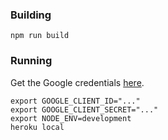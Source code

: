 ### Building
```
npm run build
```

### Running

Get the Google credentials [here](https://console.developers.google.com/apis/credentials/oauthclient/730090819540-h8r35h0rger50psc5o2oiksafmnp7erc.apps.googleusercontent.com?project=busyimg-1582090529531).  

```
export GOOGLE_CLIENT_ID="..."
export GOOGLE_CLIENT_SECRET="..."
export NODE_ENV=development
heroku local
```
